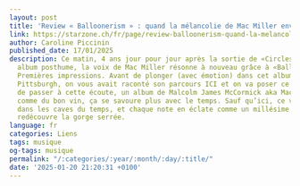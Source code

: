 ```yaml
---
layout: post
title: 'Review « Balloonerism » : quand la mélancolie de Mac Miller envahit tout l’espace'
link: https://starzone.ch/fr/page/review-balloonerism-quand-la-melancolie-de-mac-miller-envahit-tout-lespace
author: Caroline Piccinin
published_date: 17/01/2025
description: Ce matin, 4 ans jour pour jour après la sortie de «Circles» son premier
  album posthume, la voix de Mac Miller résonne à nouveau grâce à «Balloonerism».
  Premières impressions. Avant de plonger (avec émotion) dans cet album du natif de
  Pittsburgh, on vous avait raconté son parcours ICI et on va poser ce statment avant
  de passer à cette écoute, un album de Malcolm James McCormick aka Mac Miller, c’est
  comme du bon vin, ça se savoure plus avec le temps. Sauf qu’ici, ce vin a été enfoui
  dans les caves du temps, et chaque note en éclate comme un millésime oublié qu’on
  redécouvre la gorge serrée.
language: fr
categories: Liens
tags: musique
og-tags: musique
permalink: "/:categories/:year/:month/:day/:title/"
date: '2025-01-20 21:20:31 +0100'
---
```

